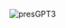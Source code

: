 ![presGPT3](https://user-images.githubusercontent.com/120682772/216133996-a51beb57-cde6-4860-9e74-236c2ec32da9.png)
